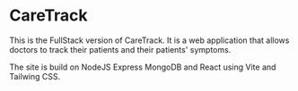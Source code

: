 # CareTrack

This is the FullStack version of CareTrack. It is a web application that allows doctors to track their patients and their patients' symptoms. 

The site is build on NodeJS Express MongoDB and React using Vite and Tailwing CSS.
